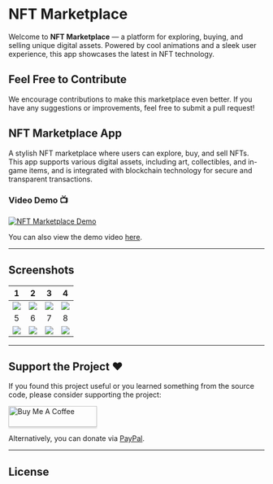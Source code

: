# NFT Marketplace

Welcome to **NFT Marketplace** — a platform for exploring, buying, and selling unique digital assets. Powered by cool animations and a sleek user experience, this app showcases the latest in NFT technology.

## Feel Free to Contribute

We encourage contributions to make this marketplace even better. If you have any suggestions or improvements, feel free to submit a pull request!

## NFT Marketplace App

A stylish NFT marketplace where users can explore, buy, and sell NFTs. This app supports various digital assets, including art, collectibles, and in-game items, and is integrated with blockchain technology for secure and transparent transactions.

### Video Demo 📺

[![NFT Marketplace Demo](https://img.youtube.com/vi/3-ikI6ZxBZA/0.jpg)](https://youtu.be/3-ikI6ZxBZA)

You can also view the demo video [here](https://user-images.githubusercontent.com/24698014/138818077-08cee3c7-0f3b-4bfe-aa28-d7fe708150ac.mp4).

---

## Screenshots

| 1 | 2 | 3 | 4 |
|:--:|:--:|:--:|:--:|
| ![](https://user-images.githubusercontent.com/24698014/129524907-e8546048-190b-489a-9fa9-bf2703fdd44b.png?raw=true) | ![](https://user-images.githubusercontent.com/24698014/129524633-ecbc8d68-0063-4ad8-b58c-ce35ac9e2fb3.png?raw=true) | ![](https://user-images.githubusercontent.com/24698014/129524787-134e7d45-156a-4cb8-ae6a-3a883a0e45c3.png?raw=true) | ![](https://user-images.githubusercontent.com/24698014/129524970-e630b8b6-e34a-4573-a9e7-4876b0118048.png) |
| 5 | 6 | 7 | 8 |
| ![](https://user-images.githubusercontent.com/24698014/129524980-b97c21dc-121a-402a-9642-0eeeba8eec06.png?raw=true) | ![](https://user-images.githubusercontent.com/24698014/129525001-c6bacb17-a35e-4b6e-a9d5-d20117940be8.png?raw=true) | ![](https://user-images.githubusercontent.com/24698014/129525197-03bf7a7b-3fa0-4b5a-a4b1-b47f13b78c8b.png?raw=true) | ![](https://user-images.githubusercontent.com/24698014/129525369-808d344e-ef01-4492-a8d4-db12e7fbcd5e.png) |

---

## Support the Project ❤️

If you found this project useful or you learned something from the source code, please consider supporting the project:

<a href="https://www.buymeacoffee.com/dvmjoshi" target="_blank"><img src="https://www.buymeacoffee.com/assets/img/custom_images/orange_img.png" alt="Buy Me A Coffee" style="height: 41px !important;width: 174px !important;box-shadow: 0px 3px 2px 0px rgba(190, 190, 190, 0.5) !important;-webkit-box-shadow: 0px 3px 2px 0px rgba(190, 190, 190, 0.5) !important;" ></a>

Alternatively, you can donate via [PayPal](https://paypal.me/divyamjoshi).

---

## License

